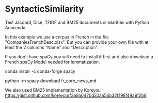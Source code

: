 # SyntacticSimilarity
Test Jaccard, Dice, TFIDF and BM25 documents similarities with Python Anaconda

In this example we use a corpus in French in the file "CompaniesFrenchDesc.xlsx". But you can provide your own file with at least the 2 columns "Name" and "Description".

If you  don't have spaCy you will need to install it first and also download a French spaCy Model needed for lemmatization.

conda install -c conda-forge spacy

python -m spacy download fr_core_news_md

We also used BM25 implementation by Koreyou https://gist.github.com/koreyou/f3a8a0470d32aa56b32f198f49a9f2b8


